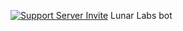 [![Support Server Invite](https://img.shields.io/discord/555894246717259797.svg?logo=Lunar%20Labs&style=for-the-badge)](https://discord.gg/BJcXuTbY)
Lunar Labs bot
